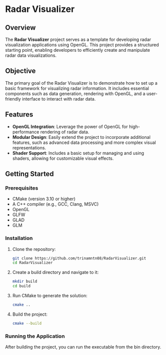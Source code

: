 # Radar Visualizer

## Overview
The **Radar Visualizer** project serves as a template for developing radar visualization applications using OpenGL. This project provides a structured starting point, enabling developers to efficiently create and manipulate radar data visualizations.

## Objective
The primary goal of the Radar Visualizer is to demonstrate how to set up a basic framework for visualizing radar information. It includes essential components such as data generation, rendering with OpenGL, and a user-friendly interface to interact with radar data.

## Features
- **OpenGL Integration**: Leverage the power of OpenGL for high-performance rendering of radar data.
- **Modular Design**: Easily extend the project to incorporate additional features, such as advanced data processing and more complex visual representations.
- **Shader Support**: Includes a basic setup for managing and using shaders, allowing for customizable visual effects.

## Getting Started

### Prerequisites
- CMake (version 3.10 or higher)
- A C++ compiler (e.g., GCC, Clang, MSVC)
- OpenGL
- GLFW
- GLAD
- GLM

### Installation
1. Clone the repository:
   ```bash
   git clone https://github.com/trinamntn08/RadarVisualizer.git
   cd RadarVisualizer
2. Create a build directory and navigate to it:
   ```bash
   mkdir build
   cd build
3. Run CMake to generate the solution:
   ```bash
   cmake ..

4. Build the project:
   ```bash
   cmake --build

### Running the Application
After building the project, you can run the executable from the bin directory.
